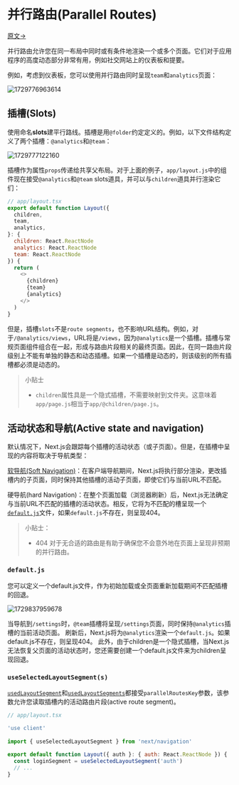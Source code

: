 # 并行路由(Parallel Routes)

[原文->](https://nextjs.org/docs/app/building-your-application/routing/parallel-routes)

并行路由允许您在同一布局中同时或有条件地渲染一个或多个页面。它们对于应用程序的高度动态部分非常有用，例如社交网站上的仪表板和提要。

例如，考虑到仪表板，您可以使用并行路由同时呈现`team`和`analytics`页面：

![1729776963614](images/10_Parallel_Routes/1729776963614.png)

## 插槽(Slots)

使用命名**slots**建平行路线。插槽是用`@folder`约定定义的。例如，以下文件结构定义了两个插槽：`@analytics`和`@team`：

![1729777122160](images/10_Parallel_Routes/1729777122160.png)

插槽作为属性`props`传递给共享父布局。对于上面的例子，`app/layout.js`中的组件现在接受`@analytics`和`@team` slots道具，并可以与`children`道具并行渲染它们：

```javascript
// app/layout.tsx
export default function Layout({
  children,
  team,
  analytics,
}: {
  children: React.ReactNode
  analytics: React.ReactNode
  team: React.ReactNode
}) {
  return (
    <>
      {children}
      {team}
      {analytics}
    </>
  )
}
```

但是，插槽`slots`不是`route segments`，也不影响URL结构。例如，对于`/@analytics/views`，URL将是`/views`，因为`@analytics`是一个插槽。插槽与常规页面组件组合在一起，形成与路由片段相关的最终页面。因此，在同一路由片段级别上不能有单独的静态和动态插槽。如果一个插槽是动态的，则该级别的所有插槽都必须是动态的。

> 小贴士
> 
> - `children`属性具是一个隐式插槽，不需要映射到文件夹。这意味着`app/page.js`相当于`app/@children/page.js`。

## 活动状态和导航(Active state and navigation)

默认情况下，Next.js会跟踪每个插槽的活动状态（或子页面）。但是，在插槽中呈现的内容将取决于导航类型：

[软导航(Soft Navigation)](./3_Linking_And_Navigating.md#3_Linking_And_Navigating.md#5-软导航soft-navigation)：在客户端导航期间，Next.js将执行部分渲染，更改插槽内的子页面，同时保持其他插槽的活动子页面，即使它们与当前URL不匹配。

硬导航(hard Navigation)：在整个页面加载（浏览器刷新）后，Next.js无法确定与当前URL不匹配的插槽的活动状态。相反，它将为不匹配的槽呈现一个[`default.js`](#defaultjs)文件，如果`default.js`不存在，则呈现404。

> 小贴士：
> 
> - 404 对于无合适的路由是有助于确保您不会意外地在页面上呈现非预期的并行路由。

### `default.js`

您可以定义一个default.js文件，作为初始加载或全页面重新加载期间不匹配插槽的回退。

![1729837959678](images/10_Parallel_Routes/1729837959678.png)

当导航到`/settings`时，`@team`插槽将呈现`/settings`页面，同时保持`@analytics`插槽的当前活动页面。
刷新后，Next.js将为`@analytics`渲染一个`default.js`。如果default.js不存在，则呈现404。
此外，由于children是一个隐式插槽，当Next.js无法恢复父页面的活动状态时，您还需要创建一个default.js文件来为children呈现回退。

### `useSelectedLayoutSegment(s)`

[`usedLayoutSegment`](../../02_API_Reference/03_Functions/24_useSelectedLayoutSegment.md)和[`usedLayoutSegments`](../../02_API_Reference/03_Functions/25_useSelectedLayoutSegments.md)都接受`parallelRoutesKey`参数，该参数允许您读取插槽内的活动路由片段(active route segment)。

```javascript
// app/layout.tsx

'use client'
 
import { useSelectedLayoutSegment } from 'next/navigation'
 
export default function Layout({ auth }: { auth: React.ReactNode }) {
  const loginSegment = useSelectedLayoutSegment('auth')
  // ...
}
```

